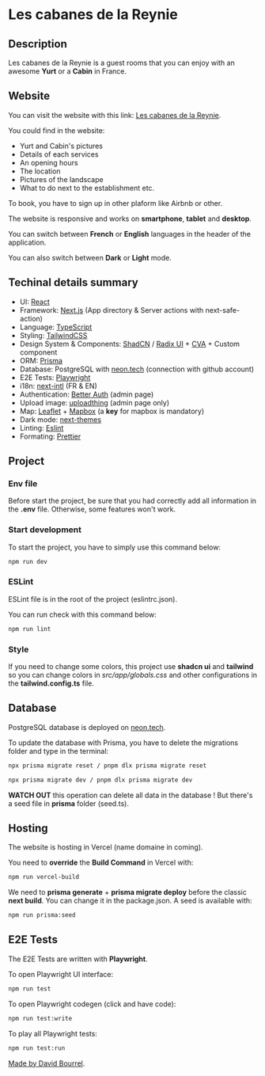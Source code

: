 # Les cabanes de la Reynie

## Description

Les cabanes de la Reynie is a guest rooms that you can enjoy with an awesome
**Yurt** or a **Cabin** in France.

## Website

You can visit the website with this link:
[Les cabanes de la Reynie](https://les-cabanes-de-la-reynie.vercel.app/).

You could find in the website:

- Yurt and Cabin's pictures
- Details of each services
- An opening hours
- The location
- Pictures of the landscape
- What to do next to the establishment etc.

To book, you have to sign up in other plaform like Airbnb or other.

The website is responsive and works on **smartphone**, **tablet** and
**desktop**.

You can switch between **French** or **English** languages in the header of the
application.

You can also switch between **Dark** or **Light** mode.

## Techinal details summary

- UI: [React](https://react.dev/)
- Framework: [Next.js](https://nextjs.org/docs) (App directory & Server actions
  with next-safe-action)
- Language: [TypeScript](https://www.typescriptlang.org/fr/docs/)
- Styling: [TailwindCSS](https://tailwindcss.com/)
- Design System & Components: [ShadCN](https://ui.shadcn.com/) /
  [Radix UI](https://www.radix-ui.com/) + [CVA](https://cva.style/docs) + Custom
  component
- ORM: [Prisma](https://www.prisma.io/)
- Database: PostgreSQL with [neon.tech](https://neon.tech/) (connection with
  github account)
- E2E Tests: [Playwright](https://playwright.dev/)
- i18n: [next-intl](https://next-intl-docs.vercel.app/) (FR & EN)
- Authentication: [Better Auth](https://www.better-auth.com/) (admin page)
- Upload image: [uploadthing](https://uploadthing.com/) (admin page only)
- Map: [Leaflet](https://leafletjs.com/) + [Mapbox](https://www.mapbox.com/) (a
  **key** for mapbox is mandatory)
- Dark mode: [next-themes](https://github.com/pacocoursey/next-themes)
- Linting: [Eslint](https://eslint.org/)
- Formating: [Prettier](https://prettier.io/)

## Project

### Env file

Before start the project, be sure that you had correctly add all information in
the **.env** file. Otherwise, some features won't work.

### Start development

To start the project, you have to simply use this command below:

```bash
npm run dev
```

### ESLint

ESLint file is in the root of the project (eslintrc.json).

You can run check with this command below:

```bash
npm run lint
```

### Style

If you need to change some colors, this project use **shadcn ui** and
**tailwind** so you can change colors in _src/app/globals.css_ and other
configurations in the **tailwind.config.ts** file.

## Database

PostgreSQL database is deployed on [neon.tech](https://neon.tech/).

To update the database with Prisma, you have to delete the migrations folder and
type in the terminal:

```bash
npx prisma migrate reset / pnpm dlx prisma migrate reset
```

```bash
npx prisma migrate dev / pnpm dlx prisma migrate dev
```

**WATCH OUT** this operation can delete all data in the database ! But there's a
seed file in **prisma** folder (seed.ts).

## Hosting

The website is hosting in Vercel (name domaine in coming).

You need to **override** the **Build Command** in Vercel with:

```bash
npm run vercel-build
```

We need to **prisma generate** + **prisma migrate deploy** before the classic
**next build**. You can change it in the package.json. A seed is available with:

```bash
npm run prisma:seed
```

## E2E Tests

The E2E Tests are written with **Playwright**.

To open Playwright UI interface:

```bash
npm run test
```

To open Playwright codegen (click and have code):

```bash
npm run test:write
```

To play all Playwright tests:

```bash
npm run test:run
```

[Made by David Bourrel](https://github.com/davidbourrel).
